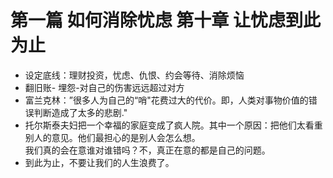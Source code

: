 # 第一篇 如何消除忧虑 第十章 让忧虑到此为止
- 设定底线：理财投资，忧虑、仇恨、约会等待、消除烦恼
- 翻旧账- 埋怨-对自己的伤害远远超过对方
- 富兰克林：”很多人为自己的“哨"花费过大的代价。即，人类对事物价值的错误判断造成了太多的悲剧."
- 托尔斯泰夫妇把一个幸福的家庭变成了疯人院。其中一个原因：把他们太看重别人的意见。他们最担心的是别人会怎么想。   
我们真的会在意谁对谁错吗？不，真正在意的都是自己的问题。
- 到此为止，不要让我们的人生浪费了。